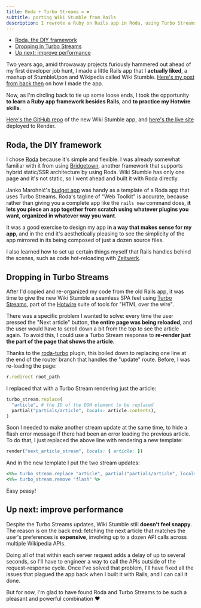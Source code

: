 ```yaml
---
title: Roda + Turbo Streams = ❤️
subtitle: porting Wiki Stumble from Rails
description: I rewrote a Ruby on Rails app in Roda, using Turbo Streams for an SPA-like feel. And you can too!
---
```


- [Roda, the DIY framework](#roda-the-diy-framework)
- [Dropping in Turbo Streams](#dropping-in-turbo-streams)
- [Up next: improve performance](#up-next-improve-performance)

Two years ago, amid throwaway projects furiously hammered out ahead of my first developer job hunt, I made a little Rails app that I **actually liked**, a mashup of StumbleUpon and Wikipedia called Wiki Stumble. [Here's my post from back then](/posts/2021/wikipedia-explorer-discover-articles-like-stumbleupon) on how I made the app.

Now, as I'm circling back to tie up some loose ends, I took the opportunity **to learn a Ruby app framework besides Rails**, and **to practice my Hotwire skills**.

[Here's the GitHub repo](https://github.com/fpsvogel/wikistumble) of the new Wiki Stumble app, and [here's the live site](https://wikistumble.onrender.com/) deployed to Render.

## Roda, the DIY framework

I chose [Roda](https://roda.jeremyevans.net/) because it's simple and flexible. I was already somewhat familiar with it from using [Bridgetown](https://www.bridgetownrb.com/), another framework that supports hybrid static/SSR architecture by using Roda. Wiki Stumble has only one page and it's not static, so I went ahead and built it with Roda directly.

Janko Marohnić's [budget app](https://github.com/janko/budget) was handy as a template of a Roda app that uses Turbo Streams. Roda's tagline of "Web Toolkit" is accurate, because rather than giving you a complete app like the `rails new` command does, **it lets you piece an app together from scratch using whatever plugins you want, organized in whatever way you want**.

It was a good exercise to design my app **in a way that makes sense for my app**, and in the end it's aesthetically pleasing to see the simplicity of the app mirrored in its being composed of just a dozen source files.

I also learned how to set up certain things myself that Rails handles behind the scenes, such as code hot-reloading with [Zeitwerk](https://github.com/fxn/zeitwerk).

## Dropping in Turbo Streams

After I'd copied and re-organized my code from the old Rails app, it was time to give the new Wiki Stumble a seamless SPA feel using [Turbo Streams](https://turbo.hotwired.dev/handbook/streams), part of the [Hotwire](https://hotwired.dev/) suite of tools for "HTML over the wire".

There was a specific problem I wanted to solve: every time the user pressed the "Next article" button, **the entire page was being reloaded**, and the user would have to scroll down a bit from the top to see the article again. To avoid this, I could use a Turbo Stream response to **re-render just the part of the page that shows the article**.

Thanks to the [roda-turbo](https://github.com/bridgetownrb/roda-turbo/) plugin, this boiled down to replacing one line at the end of the router branch that handles the "update" route. Before, I was re-loading the page:

```ruby
r.redirect root_path
```

I replaced that with a Turbo Stream rendering just the article:

```ruby
turbo_stream.replace(
  "article", # the ID of the DOM element to be replaced
  partial("partials/article", locals: article.contents),
)
```

Soon I needed to make another stream update at the same time, to hide a flash error message if there had been an error loading the previous article. To do that, I just replaced the above line with rendering a new template:

```ruby
render("next_article_stream", locals: { article: })
```

And in the new template I put the two stream updates:

```ruby
<%%= turbo_stream.replace "article", partial("partials/article", locals: article.contents) %>
<%%= turbo_stream.remove "flash" %>
```

Easy peasy!

## Up next: improve performance

Despite the Turbo Streams updates, Wiki Stumble still **doesn't feel snappy**. The reason is on the back end: fetching the next article that matches the user's preferences is **expensive**, involving up to a dozen API calls across multiple Wikipedia APIs.

Doing all of that within each server request adds a delay of up to several seconds, so I'll have to engineer a way to call the APIs outside of the request-response cycle. Once I've solved that problem, I'll have fixed all the issues that plagued the app back when I built it with Rails, and I can call it done.

But for now, I'm glad to have found Roda and Turbo Streams to be such a pleasant and powerful combination ❤️
